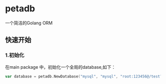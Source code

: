 # petadb
一个简洁的Golang ORM

##  快速开始

### 1.初始化
在main package 中，初始化一个全局的database,如下：
```go 
var database = petadb.NewDatabase("mysql", "mysql", "root:123456@/test?charset=utf8", false)
